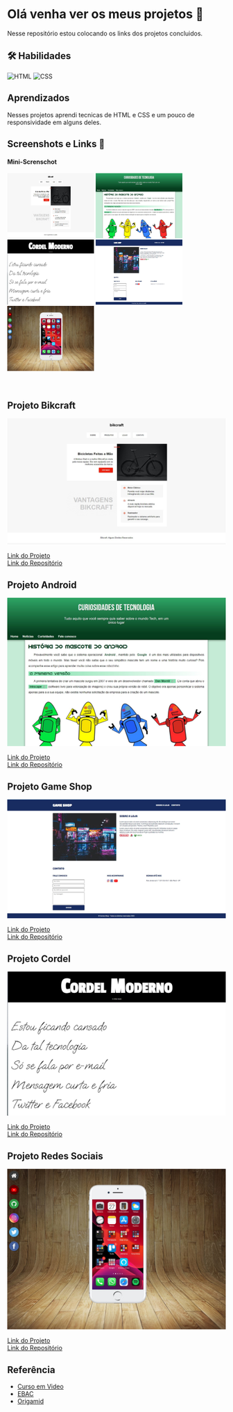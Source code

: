 # Olá venha ver os meus projetos 👀

Nesse repositório estou colocando os links dos projetos concluidos.

## 🛠 Habilidades
![HTML](https://img.shields.io/badge/HTML5-E34F26?style=for-the-badge&logo=html5&logoColor=white)
![CSS](https://img.shields.io/badge/CSS3-1572B6?style=for-the-badge&logo=css3&logoColor=white)


## Aprendizados

Nesses projetos aprendi  tecnicas de HTML e CSS e um pouco de responsividade em alguns deles.

## Screenshots e Links 🔗

<h4>Mini-Screnschot</h4>
<div>
 <img src="https://github.com/emmanuelmarcosdeoliveira/meus-projetos-educacionais/blob/main/projeto-bikcraft.jpg?raw=true" width="200" height="150" alt="Projeto-bikcraft">
<img src="https://github.com/emmanuelmarcosdeoliveira/meus-projetos-educacionais/blob/main/projeto-android.jpg?raw=true//300x300?text=App+Screenshot+Here" width="200" height="150" alt="Projeto-android">
 <img src="https://github.com/emmanuelmarcosdeoliveira/meus-projetos-educacionais/blob/main/projeto-cordel.jpg?raw=true" width="200" height="150" alt="projeto-cordel">
<img src="https://github.com/emmanuelmarcosdeoliveira/meus-projetos-educacionais/blob/main/projeto-game-shop.jpg?raw=true" width="200" height="150" alt="projeto-game-shop">
 <img src="https://raw.githubusercontent.com/emmanuelmarcosdeoliveira/projeto-redes-sociais/d44c196addbdc9b2bc25bfa721f8b13d0356cd53/imagens/Descri%C3%A7%C3%A3o%20do%20Projeto.jpg?raw=true" width="200" height="150" alt="Projeto-bikcraft">
</div>

<br>
<br>


<h2>Projeto Bikcraft</h2>

![projeto-bikcraft](https://github.com/emmanuelmarcosdeoliveira/meus-projetos-educacionais/blob/main/projeto-bikcraft.jpg?raw=true) 

[Link do Projeto](https://emmanuelmarcosdeoliveira.github.io/projeto-bikcraft/) <br>
[Link do Repositório](https://github.com/emmanuelmarcosdeoliveira/projeto-bikcraft)

<h2> Projeto Android </h2>

![projeto-android](https://github.com/emmanuelmarcosdeoliveira/meus-projetos-educacionais/blob/main/projeto-android.jpg?raw=true//468x300?text=App+Screenshot+Here) 

[Link do Projeto](https://projetos-educacionais-ot3b.vercel.app/) <br>
[Link do Repositório](https://github.com/emmanuelmarcosdeoliveira/projeto-android)


<h2>Projeto Game Shop</h2>

![Projeto-game-shop](https://github.com/emmanuelmarcosdeoliveira/meus-projetos-educacionais/blob/main/projeto-game-shop.jpg?raw=true) 


[Link do Projeto](https://1-projeto-game-shop.vercel.app/) <br>
[Link do Repositório](https://github.com/emmanuelmarcosdeoliveira/projeto-game-shop)


<h2>Projeto Cordel </h2>

![Projeto-cordel](https://github.com/emmanuelmarcosdeoliveira/meus-projetos-educacionais/blob/main/projeto-cordel.jpg?raw=true)

[Link do Projeto](https://emmanuelmarcosdeoliveira.github.io/projeto-cordel/) <br>
[Link do Repositório](https://github.com/emmanuelmarcosdeoliveira/projeto-cordel)

<h2>Projeto Redes Sociais </h2>

![Projeto-Redes-Sociais](https://raw.githubusercontent.com/emmanuelmarcosdeoliveira/projeto-redes-sociais/d44c196addbdc9b2bc25bfa721f8b13d0356cd53/imagens/Descri%C3%A7%C3%A3o%20do%20Projeto.jpg?raw=true)

[Link do Projeto](https://projeto-redes-sociais-seven.vercel.app/) <br>
[Link do Repositório](https://github.com/emmanuelmarcosdeoliveira/projeto-redes-sociais)




## Referência

 - [Curso em Video](https://www.cursoemvideo.com.br)
 - [EBAC](https://ebac.art.br/)
 - [Origamid](https://www.origamid.com/)



